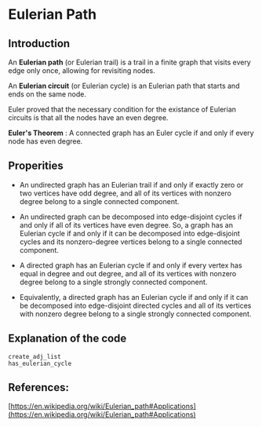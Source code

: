 # Eulerian Path
## Introduction 
An **Eulerian path** (or Eulerian trail) is a trail in a finite graph that visits every edge only once, allowing for revisiting nodes.

An **Eulerian circuit** (or Eulerian cycle) is an Eulerian path that starts and ends on the same node.

Euler proved that the necessary condition for the existance of Eulerian circuits is that all the nodes have an even degree.

**Euler's Theorem** : A connected graph has an Euler cycle if and only if every node has even degree. 

## Properities
- An undirected graph has an Eulerian trail if and only if exactly zero or two vertices have odd degree, and all of its vertices with nonzero degree belong to a single connected component.

- An undirected graph can be decomposed into edge-disjoint cycles if and only if all of its vertices have even degree. So, a graph has an Eulerian cycle if and only if it can be decomposed into edge-disjoint cycles and its nonzero-degree vertices belong to a single connected component.

- A directed graph has an Eulerian cycle if and only if every vertex has equal in degree and out degree, and all of its vertices with nonzero degree belong to a single strongly connected component. 
  
- Equivalently, a directed graph has an Eulerian cycle if and only if it can be decomposed into edge-disjoint directed cycles and all of its vertices with nonzero degree belong to a single strongly connected component.

## Explanation of the code
```@docs
create_adj_list
has_eulerian_cycle
```


## References:
[https://en.wikipedia.org/wiki/Eulerian_path#Applications](https://en.wikipedia.org/wiki/Eulerian_path#Applications)



